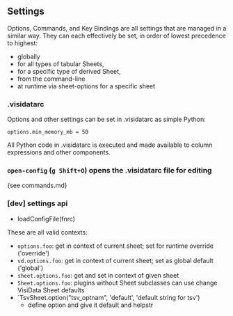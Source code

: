 ## Settings

Options, Commands, and Key Bindings are all settings that are managed in a similar way.
They can each effectively be set, in order of lowest precedence to highest:

- globally
- for all types of tabular Sheets,
- for a specific type of derived Sheet,
- from the command-line
- at runtime via sheet-options for a specific sheet

### .visidatarc

Options and other settings can be set in .visidatarc as simple Python:

   `options.min_memory_mb = 50`

All Python code in .visidatarc is executed and made available to column expressions and other components.

### `open-config` (`g Shift+O`) opens the .visidatarc file for editing

{see commands.md}

### [dev] settings api

- loadConfigFile(fnrc)

These are all valid contexts:

- `options.foo`: get in context of current sheet; set for runtime override ('override')
- `vd.options.foo`: get in context of current sheet; set as global default ('global')
- `sheet.options.foo`: get and set in context of given sheet
- `Sheet.options.foo`: plugins without Sheet subclasses can use change VisiData Sheet defaults
- `TsvSheet.option("tsv_optnam", 'default', 'default string for tsv')
   - define option and give it default and helpstr

